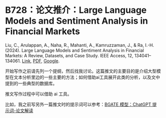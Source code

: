 # B728：论文推介：Large Language Models and Sentiment Analysis in Financial Markets

Liu, C., Arulappan, A., Naha, R., Mahanti, A., Kamruzzaman, J., & Ra, I.-H. (2024). Large Language Models and Sentiment Analysis in Financial Markets: A Review, Datasets, and Case Study. IEEE Access, 12, 134041–134061. [Link](https://doi.org/10.1109/ACCESS.2024.3445413), [PDF](https://ieeexplore.ieee.org/stamp/stamp.jsp?tp=&arnumber=10638546), [Google](<https://scholar.google.com/scholar?q=Large Language Models and Sentiment Analysis in Financial Markets: A Review, Datasets, and Case Study>).

开始写作之前请先列一个提纲，然后找我讨论。这篇推文的主要目的是介绍大型模型在文本分析里边的一些主要的方法；如何借助ai工具展开此类的分析，以及文中提到的一些典型的数据库。

推文写作过程中可以借助 ai 工具。

比如，我之前写另外一篇推文时的提示词可以参考：[BGATE 模型：ChatGPT 提示词-论文解读](https://chatgpt.com/share/67f0a7d3-cbcc-8005-857d-bbcfe4e680cd)
